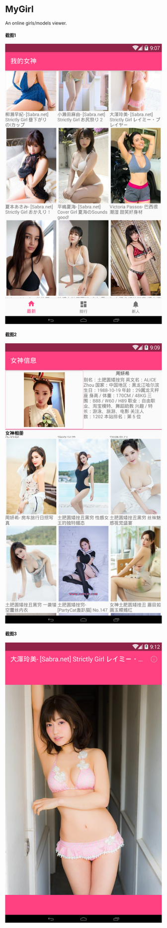 # MyGirl
An online girls/models viewer.

#### 截图1
![screentshot1](https://github.com/AiziChen/MyGirl/raw/master/screenshot/sample1.png)
#### 截图2
![screentshot1](https://github.com/AiziChen/MyGirl/raw/master/screenshot/sample2.png)
#### 截图3
![screentshot1](https://github.com/AiziChen/MyGirl/raw/master/screenshot/sample3.png)
